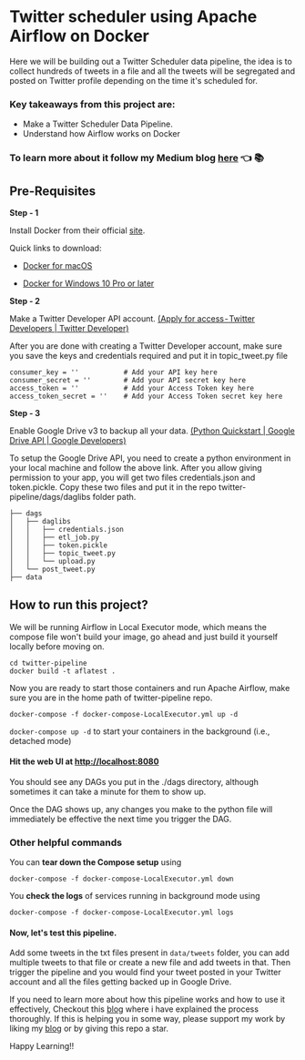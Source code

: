 # Twitter scheduler using Apache Airflow on Docker

Here we will be building out a Twitter Scheduler data pipeline, the idea is to collect hundreds of tweets in a file and all the tweets will be segregated and posted on Twitter profile depending on the time it's scheduled for.

### Key takeaways from this project are:
- Make a Twitter Scheduler Data Pipeline.
- Understand how Airflow works on Docker

### To learn more about it follow my Medium blog [here](https://medium.com/p/twitter-data-pipeline-using-apache-airflow-24e0881c214d?source=email-f17526e917b6--writer.postDistributed&sk=3fdccd5247579187f0d37b083d2f1dda) :point_left: :books:

## Pre-Requisites

**Step - 1**

Install Docker from their official [site](https://docs.docker.com/get-docker/).

Quick links to download:

  - [Docker for macOS](https://docs.docker.com/docker-for-mac/install/)

  - [Docker for Windows 10 Pro or later](https://docs.docker.com/docker-for-windows/install/)

**Step - 2**

Make a Twitter Developer API account. [(Apply for access - Twitter Developers | Twitter Developer)](https://developer.twitter.com/en/apply-for-access)

After you are done with creating a Twitter Developer account, make sure you save the keys and credentials required and put it in topic_tweet.py file

```
consumer_key = ''           # Add your API key here
consumer_secret = ''        # Add your API secret key here
access_token = ''           # Add your Access Token key here
access_token_secret = ''    # Add your Access Token secret key here
```

**Step - 3**

Enable Google Drive v3 to backup all your data. [(Python Quickstart | Google Drive API | Google Developers)](https://developers.google.com/drive/api/v3/quickstart/python)

To setup the Google Drive API, you need to create a python environment in your local machine and follow the above link. After you allow giving permission to your app, you will get two files credentials.json and token.pickle. Copy these two files and put it in the repo twitter-pipeline/dags/daglibs folder path.

```
├── dags
│   ├── daglibs
│   │   ├── credentials.json
│   │   ├── etl_job.py
│   │   ├── token.pickle
│   │   ├── topic_tweet.py
│   │   └── upload.py
│   └── post_tweet.py
├── data
```

## How to run this project?

We will be running Airflow in Local Executor mode, which means the compose file won't build your image, go ahead and just build it yourself locally before moving on.

```
cd twitter-pipeline
docker build -t aflatest .
```

Now you are ready to start those containers and run Apache Airflow, make sure you are in the home path of twitter-pipeline repo.

```
docker-compose -f docker-compose-LocalExecutor.yml up -d
```

`docker-compose up -d` to start your containers in the background (i.e., detached mode)


#### Hit the web UI at [http://localhost:8080](http://localhost:8080)


You should see any DAGs you put in the ./dags directory, although sometimes it can take a minute for them to show up.

Once the DAG shows up, any changes you make to the python file will immediately be effective the next time you trigger the DAG.

### Other helpful commands

You can **tear down the Compose setup** using 
```
docker-compose -f docker-compose-LocalExecutor.yml down 
```

You **check the logs** of services running in background mode using
```
docker-compose -f docker-compose-LocalExecutor.yml logs
```

#### Now, let's test this pipeline.

Add some tweets in the txt files present in `data/tweets` folder, you can add multiple tweets to that file or create a new file and add tweets in that. Then trigger the pipeline and you would find your tweet posted in your Twitter account and all the files getting backed up in Google Drive.


If you need to learn more about how this pipeline works and how to use it effectively, Checkout this [blog](https://medium.com/p/twitter-data-pipeline-using-apache-airflow-24e0881c214d?source=email-f17526e917b6--writer.postDistributed&sk=3fdccd5247579187f0d37b083d2f1dda) where i have explained the process thoroughly. If this is helping you in some way, please support my work by liking my [blog](https://medium.com/p/twitter-data-pipeline-using-apache-airflow-24e0881c214d?source=email-f17526e917b6--writer.postDistributed&sk=3fdccd5247579187f0d37b083d2f1dda) or by giving this repo a star. 

Happy Learning!!

